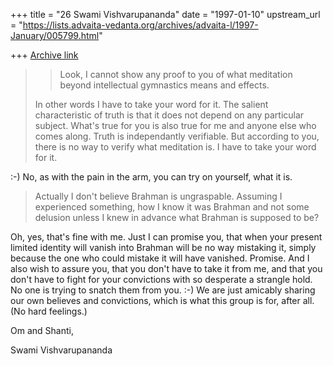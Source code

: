 +++
title = "26 Swami Vishvarupananda"
date = "1997-01-10"
upstream_url = "https://lists.advaita-vedanta.org/archives/advaita-l/1997-January/005799.html"

+++
[Archive link](https://lists.advaita-vedanta.org/archives/advaita-l/1997-January/005799.html)

> > Look, I cannot show any proof to you of what meditation beyond
intellectual
> > gymnastics means and effects.
>
> In other words I have to take your word for it.  The salient
> characteristic of truth is that it does not depend on any particular
> subject.  What's true for you is also true for me and anyone else who
> comes along.  Truth is independantly verifiable.  But according to you,
> there is no way to verify what meditation is.  I have to take your word
> for it.

:-) No, as with the pain in the arm, you can try on yourself, what it is.

> Actually I don't believe Brahman is ungraspable.  Assuming I experienced
> something, how I know it was Brahman and not some delusion unless I knew
> in advance what Brahman is supposed to be?

Oh, yes, that's fine with me. Just I can promise you, that when your
present limited
identity will vanish into Brahman will be no way mistaking it, simply
because the one who could mistake it will have vanished. Promise.
And I also wish to assure you, that you don't have to take it from me, and
that you don't have to fight for your convictions with so desperate a
strangle hold. No one is
trying to snatch them from you. :-) We are just amicably sharing our own
believes and convictions, which is what this group is for, after all.
(No hard feelings.)

Om and Shanti,

Swami Vishvarupananda

